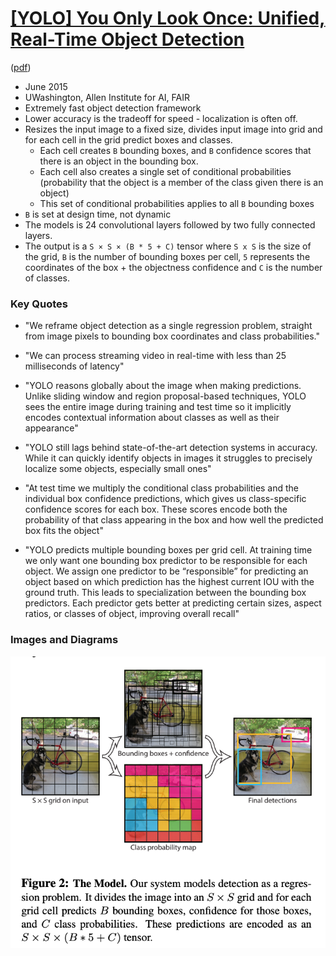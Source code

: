 # [[YOLO] You Only Look Once: Unified, Real-Time Object Detection](https://arxiv.org/abs/1506.02640)

([pdf](https://arxiv.org/abs/1506.02640))

- June 2015
- UWashington, Allen Institute for AI, FAIR
- Extremely fast object detection framework
- Lower accuracy is the tradeoff for speed - localization is often off.
- Resizes the input image to a fixed size, divides input image into grid and for each cell in the grid predict boxes and classes. 
    - Each cell creates `B` bounding boxes, and `B` confidence scores that there is an object in the bounding box.
    - Each cell also creates a single set of conditional probabilities (probability that the object is a member of the class given there is an object)
    - This set of conditional probabilities applies to all `B` bounding boxes
- `B` is set at design time, not dynamic
- The models is 24 convolutional layers followed by two fully connected layers.
- The output is a `S × S × (B * 5 + C)` tensor where `S x S` is the size of the grid, `B` is the number of bounding boxes per cell, `5` represents the coordinates of the box + the objectness confidence and `C` is the number of classes.


### Key Quotes

- "We reframe object detection as a single regression problem, straight from image pixels to bounding box coordinates and class probabilities."

- "We can process streaming video in real-time with less than 25 milliseconds of latency"

- "YOLO reasons globally about the image when making predictions. Unlike sliding window and region proposal-based techniques, YOLO sees the entire image during training and test time so it implicitly encodes contextual information about classes as well as their appearance"

- "YOLO still lags behind state-of-the-art detection systems in accuracy. While it can quickly identify objects in images it struggles to precisely localize some objects, especially small ones"

- "At test time we multiply the conditional class probabilities and the individual box confidence predictions, which gives us class-specific confidence scores for each box. These scores encode both the probability of that class appearing in the box and how well the predicted box fits the object"

- "YOLO predicts multiple bounding boxes per grid cell. At training time we only want one bounding box predictor to be responsible for each object. We assign one predictor to be “responsible” for predicting an object based on which prediction has the highest current IOU with the ground truth. This leads to specialization between the bounding box predictors. Each predictor gets better at predicting certain sizes, aspect ratios, or classes of object, improving overall recall"

### Images and Diagrams

![YOLO Design](images/yolo_design.png)
